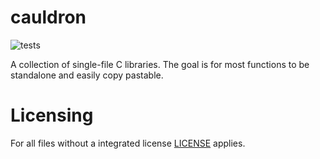 # cauldron

![tests](https://github.com/camel-cdr/cauldron/.github/workflows/test.yml/badge.svg)

A collection of single-file C libraries.
The goal is for most functions to be standalone and easily copy pastable.

# Licensing
For all files without a integrated license [LICENSE](LICENSE) applies.
